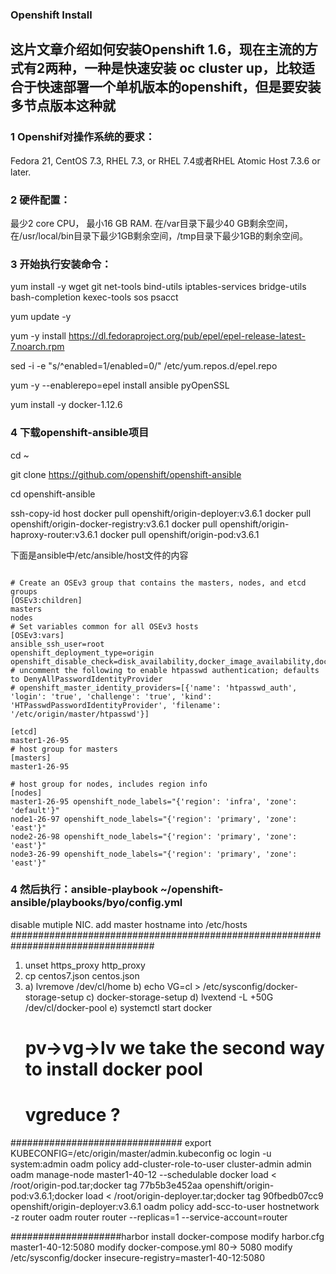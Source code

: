 ### Openshift Install

这片文章介绍如何安装Openshift 1.6，现在主流的方式有2两种，一种是快速安装 oc cluster up，比较适合于快速部署一个单机版本的openshift，但是要安装多节点版本这种就
---
### 1 Openshif对操作系统的要求：
Fedora 21, CentOS 7.3, RHEL 7.3, or RHEL 7.4或者RHEL Atomic Host 7.3.6 or later.

### 2 硬件配置：
最少2 core CPU， 最小16 GB RAM. 在/var目录下最少40 GB剩余空间，在/usr/local/bin目录下最少1GB剩余空间，/tmp目录下最少1GB的剩余空间。

### 3 开始执行安装命令：
yum install -y wget git net-tools bind-utils iptables-services bridge-utils bash-completion kexec-tools sos psacct

yum update -y

yum -y install https://dl.fedoraproject.org/pub/epel/epel-release-latest-7.noarch.rpm 

sed -i -e "s/^enabled=1/enabled=0/" /etc/yum.repos.d/epel.repo

yum -y --enablerepo=epel install ansible pyOpenSSL

yum install -y docker-1.12.6

### 4 下载openshift-ansible项目
cd ~

git clone https://github.com/openshift/openshift-ansible

cd openshift-ansible

ssh-copy-id host
  docker pull openshift/origin-deployer:v3.6.1 
  docker pull openshift/origin-docker-registry:v3.6.1
  docker pull openshift/origin-haproxy-router:v3.6.1
  docker pull openshift/origin-pod:v3.6.1

下面是ansible中/etc/ansible/host文件的内容
<pre><code>
# Create an OSEv3 group that contains the masters, nodes, and etcd groups
[OSEv3:children]
masters
nodes
# Set variables common for all OSEv3 hosts
[OSEv3:vars]
ansible_ssh_user=root
openshift_deployment_type=origin
openshift_disable_check=disk_availability,docker_image_availability,docker_storage
# uncomment the following to enable htpasswd authentication; defaults to DenyAllPasswordIdentityProvider
# openshift_master_identity_providers=[{'name': 'htpasswd_auth', 'login': 'true', 'challenge': 'true', 'kind':  'HTPasswdPasswordIdentityProvider', 'filename': '/etc/origin/master/htpasswd'}]
	
[etcd]
master1-26-95
# host group for masters
[masters]
master1-26-95

# host group for nodes, includes region info
[nodes]
master1-26-95 openshift_node_labels="{'region': 'infra', 'zone': 'default'}"
node1-26-97 openshift_node_labels="{'region': 'primary', 'zone': 'east'}"
node2-26-98 openshift_node_labels="{'region': 'primary', 'zone': 'east'}"
node3-26-99 openshift_node_labels="{'region': 'primary', 'zone': 'east'}"
</pre></code>

### 4 然后执行：ansible-playbook ~/openshift-ansible/playbooks/byo/config.yml

disable mutiple NIC.
add master hostname into /etc/hosts
##################################################################################
1. unset https_proxy http_proxy
2. cp centos7.json centos.json
3. a) lvremove /dev/cl/home
   b) echo VG=cl > /etc/sysconfig/docker-storage-setup
   c) docker-storage-setup
   d) lvextend -L +50G /dev/cl/docker-pool
   e) systemctl start docker
   # pv->vg->lv we take the second way to install docker pool
   # vgreduce ?

###############################
export KUBECONFIG=/etc/origin/master/admin.kubeconfig
oc login -u system:admin
oadm policy add-cluster-role-to-user cluster-admin admin
oadm manage-node master1-40-12 --schedulable
docker load < /root/origin-pod.tar;docker tag 77b5b3e452aa openshift/origin-pod:v3.6.1;docker load < /root/origin-deployer.tar;docker tag 90fbedb07cc9 openshift/origin-deployer:v3.6.1
oadm policy add-scc-to-user hostnetwork -z router
oadm router router --replicas=1 --service-account=router

####################harbor
install docker-compose
modify harbor.cfg master1-40-12:5080 
modify docker-compose.yml  80-> 5080
modify /etc/sysconfig/docker insecure-registry=master1-40-12:5080



